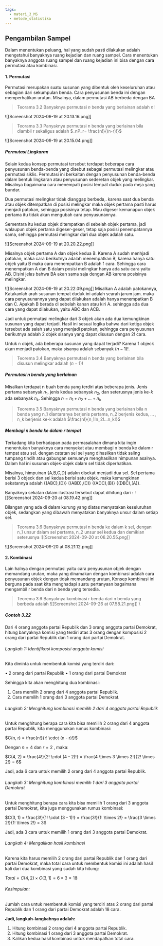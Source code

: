 ```yaml
---
tags:
  - materi_3_MS
  - metode_statistika
---
```


## Pengambilan Sampel

Dalam menentukan peluang, hal yang sudah pasti dilakukan adalah mengetahui banyaknya ruang kejadian dan ruang sampel. Cara menentukan banyaknya anggota ruang sampel dan ruang kejadian ini bisa dengan cara permutasi atau kombinasi.

#### 1. Permutasi

Permutasi merupakan suatu susunan yang dibentuk oleh keseluruhan atau sebagian dari sekumpulan benda. Cara penyusunan benda ini dengan memperhatikan urutan. Misalnya, dalam permutasi AB berbeda dengan BA

> Teorama 3.2
> Banyaknya permutasi $n$ benda yang berlainan adalah $n!$

![[Screenshot 2024-09-19 at 20.13.16.png]]

> Teorama 3.3
> Panyaknya permutasi n benda yang berlainan bila diambil r sekaligus adalah $_nP_r= \frac{n!}{(n-r)!}$

![[Screenshot 2024-09-19 at 20.15.04.png]]

##### Permutasi Lingkaran

Selain kedua konsep permutasi tersebut terdapat beberapa cara penyusunan benda-benda yang disebut sebagai permutasi melingkar atau permutasi siklis. Permutasi ini berkaitan dengan penyusunan benda-benda dalam bentuk lingkaran atau penyusunan sederetan objek yang melingkar. Misalnya bagaimana cara menempati posisi tempat duduk pada meja yang bundar.

Dua permutasi melingkar tidak dianggap berbeda,. karena saat dua benda atau objek ditempatkan di posisi melingkar maka objek pertama pasti harus menjadi patokan, sehingga posisinya tetap. Mau digeser kemanapun objek pertama itu tidak akan mengubah cara penyusunannya.

Sementara itu kedua objek ditempatkan di sebelah objek pertama, jadi walaupun objek pertama digeser-geser, tetap saja posisi penempatannya sama, sehingga permutasi melingkar dari dua objek adalah satu.

![[Screenshot 2024-09-19 at 20.20.22.png]]

Misalnya objek pertama A dan objek kedua B. Karena A sudah menhjadi patokan, maka cara berikutnya adalah menempatkan B, karena hanya satu objek yaitu B maka cara menempatkan B adalah 1 cara. Sehingga cara menempatkan A dan B dalam posisi melingkar hanya ada satu cara yaitu AB. Disini jelas bahwa BA akan sama saja dengan AB karena posisinya melingkar.


![[Screenshot 2024-09-19 at 20.22.09.png]]
Misalkan A adalah patokannya, Katakanlah arah susunan tempat duduk ini adalah searah jarum jam. maka cara penyusunannya yang dapat dilakukan adalah hanya menempatkan B dan C. Apakah B berada di sebelah kanan atau kiri A. sehingga ada dua cara yang dapat dilakukan, yaitu ABC dan ACB.

Jadi untuk permutasi melingkar dari 3 objek akan ada dua kemungkinan susunan yang dapat terjadi. Hasil ini sesuai logika bahwa dari ketiga objek tersebut ada salah satu yang menjadi patokan, sehingga cara penyusunan berikutnya adalah 2 objek sisanya yang dapat disusun dengan $2!$ cara.

Untuk n objek, ada beberapa susunan yang dapat terjadi? Karena 1 objeck akan menjadi patokan, maka sisanya adalah sebanyak $(n-1)!$.

>Teorema 3.4
>Banyaknya permutasi n benda yang berlainan bila disusun melingkar adalah $(n-1)!$


##### Permutasi n benda yang berlainan

Misalkan terdapat n buah benda yang terdiri atas beberapa jenis. Jenis pertama sebanyak $n_1$, jenis kedua sebanyak $n_2$, dan seterusnya jenis ke-$k$ ada sebanyak $n_k$. Sehingga $n=n_1+n_2+...+n_k$

> Teorema 3.5
> Banyaknya permutasi n benda yang berlainan bila n benda yang n_1 diantaranya berjenis pertama, n_2 berjenis kedua, ... , n_k berjenis ke-k adalah 
> $\frac{n!}{n_1!n_2!...n_k!}$


##### Membagi n benda ke dalam r tempat

Terkadang kita berhadapan pada permasalahan dimana kita ingin menentukan banyaknya cara menyekat atau membagi n benda ke dalam r tempat atau sel. dengan catatan sel sel yang dihasilkan tidak saling tumpang tindih atau gabungan semuanya menghasilkan himpunan asalnya. Dalam hal ini susunan objek-objek dalam sel tidak diperhatikan.

Misalnya, himpuinan {A,B,C,D} adakn disekat menjadi dua sel. Sel pertama berisi 3 objeck dan sel kedua berisi satu objek. maka kemungkinan sekatannya adalah {(ABC),(D)} {(ABD),(C)} {(ADC),(B)} {(DBC),(A)}.

Banyaknya sekatan dalam ilustrasi tersebut dapat dihitung dari :
![[Screenshot 2024-09-20 at 08.19.42.png]]

Bilangan yang ada di dalam kurung yang diatas menyatakan keseluruhan objek, sedangkan yang dibawah menyatakan banyaknya unsur dalam setiap sel.

>Teorama 3.6
>Banyaknya permutasi n benda ke dalam k sel, dengan n_1 unsur dalam sel pertama, n_2 unsur sel kedua dan demikian seterusnya
>![[Screenshot 2024-09-20 at 08.20.55.png]]

![[Screenshot 2024-09-20 at 08.21.12.png]]


#### 2. Kombinasi

Lain halnya dengan permutasi yaitu cara penyusunan objek dengan memandang urutan, maka yang dinamakan dengan kombinasi adalah cara penyusunan objek dengan tidak memandang urutan, Konsep kombinasi ini berguna pada saat kita menghadapi suatu pertanyaan bagaimana mengambil r benda dari n benda yang tersedia. 

> Teorema 3.6
> Banyaknya kombinasi r benda dari n benda yang berbeda adalah
> ![[Screenshot 2024-09-26 at 07.58.21.png]]
> \


##### Contoh 3.22

Dari 4 orang anggota partai Republik dan 3 orang anggota partai Demokrat, hitung banyaknya komisi yang terdiri atas 3 orang dengan komposisi 2 orang dari partai Republik dan 1 orang dari partai Demokrat.


###### Langkah 1: Identifikasi komposisi anggota komisi

Kita diminta untuk membentuk komisi yang terdiri dari:

•	2 orang dari partai Republik
•	1 orang dari partai Demokrat

Sehingga kita akan menghitung dua kombinasi:

1.	Cara memilih 2 orang dari 4 anggota partai Republik.
2.	Cara memilih 1 orang dari 3 anggota partai Demokrat.


###### Langkah 2: Menghitung kombinasi memilih 2 dari 4 anggota partai Republik

Untuk menghitung berapa cara kita bisa memilih 2 orang dari 4 anggota partai Republik, kita menggunakan rumus kombinasi:


$C(n, r) = \frac{n!}{r! \cdot (n - r)!}$


Dengan  $n = 4$  dan  $r = 2$ , maka:


$C(4, 2) = \frac{4!}{2! \cdot (4 - 2)!} = \frac{4 \times 3 \times 2!}{2! \times 2!} = 6$


Jadi, ada 6 cara untuk memilih 2 orang dari 4 anggota partai Republik.


###### Langkah 3: Menghitung kombinasi memilih 1 dari 3 anggota partai Demokrat

Untuk menghitung berapa cara kita bisa memilih 1 orang dari 3 anggota partai Demokrat, kita juga menggunakan rumus kombinasi:


$C(3, 1) = \frac{3!}{1! \cdot (3 - 1)!} = \frac{3!}{1! \times 2!} = \frac{3 \times 2!}{1! \times 2!} = 3$


Jadi, ada 3 cara untuk memilih 1 orang dari 3 anggota partai Demokrat.


###### Langkah 4: Mengalikan hasil kombinasi

Karena kita harus memilih 2 orang dari partai Republik dan 1 orang dari partai Demokrat, maka total cara untuk membentuk komisi ini adalah hasil kali dari dua kombinasi yang sudah kita hitung:


$Total = C(4, 2) \times C(3, 1) = 6 \times 3 = 18$


###### Kesimpulan:

Jumlah cara untuk membentuk komisi yang terdiri atas 2 orang dari partai Republik dan 1 orang dari partai Demokrat adalah 18 cara.

**Jadi, langkah-langkahnya adalah:**

1.	Hitung kombinasi 2 orang dari 4 anggota partai Republik.
2.	Hitung kombinasi 1 orang dari 3 anggota partai Demokrat.
3.	Kalikan kedua hasil kombinasi untuk mendapatkan total cara.